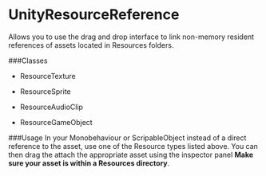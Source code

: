 UnityResourceReference
======================

Allows you to use the drag and drop interface to link non-memory resident references of assets located in Resources folders.

###Classes

* ResourceTexture
* ResourceSprite
* ResourceAudioClip

* ResourceGameObject

###Usage
  In your Monobehaviour or ScripableObject instead of a direct reference to the asset, use one of the Resource types listed above. You can then drag the attach the appropriate asset using the inspector panel **Make sure your asset is within a Resources directory**.
  


